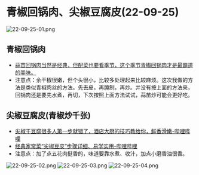 # 青椒回锅肉、尖椒豆腐皮(22-09-25)

![22-09-25-01.png](/images/food/22-09-25-01.png)

## 青椒回锅肉

- [蒜苗回锅肉当然是经典，但配菜也要看季节，这个季节青椒回锅肉才是最霸道的美味。](https://www.bilibili.com/video/BV1Ug411V7yu)
- 注意点：余干椒很嫩，但个头很小，比较多处理起来比较麻烦。这次我做的方法是类似青椒肉丝的方法。先去皮，再腌制，再炒。并没有按上面的方法来，回锅肉还是要先水煮，再切，下次按照上面方法试试，蒜苗炒可能会更好吃。

## 尖椒豆腐皮(青椒炒千张)

- [尖椒干豆腐很多人第一步就错了，酒店大厨的技巧教给你，鲜香滑嫩-哔哩哔哩](https://b23.tv/CXVQRbP)
- [经典家常菜“尖椒豆皮”步骤详细、易学实用-哔哩哔哩](https://b23.tv/yG09zJi)
- 注意点：加了点五花肉挺香的，味道要靠水煮、收汁，加点小磨香油很香。

![22-09-25-02.png](/images/food/22-09-25-02.png)
![22-09-25-03.png](/images/food/22-09-25-03.png)
![22-09-25-04.png](/images/food/22-09-25-04.png)